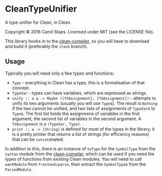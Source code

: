 # CleanTypeUnifier

A type unifier for Clean, in Clean.

Copyright &copy; 2016 Camil Staps. Licensed under MIT (see the LICENSE file).

This library hooks in to the [clean-compiler][cocl], so you will have to
download and build it (preferably the `itask` branch).

## Usage

Typically you will need only a few types and functions:

 * `Type` - everything in Clean has a type, this is a formalisation of that concept.
 * `TypeVar` - types can have variables, which are expressed as strings.
 * `unify :: a a -> Maybe ([TVAssignment], [TVAssignment])` - attempts to unify its two arguments (usually you will use `Type`s). The result is `Nothing` if the two cannot be unified, and two lists of assignments of `TypeVar`s to `Type`s. The first list holds the assignmens of variables in the first argument, the second list of variables in the second argument. A `TVAssignment` is a `(TypeVar, Type)`.
 * `print :: a -> [String]` is defined for most of the types in the library; it is a pretty printer that returns a list of strings (for efficiency reasons) that can be `concat`enated.

In addition to this, there is an instance of `toType` for the `SymbolType` from the `syntax` module from the [clean-compiler][cocl], which can be used if you need the types of functions from existing Clean modules. You will need to call `wantModule` from `frontend/parse`, then extract the `SymbolType`s from the `ParsedModule`.

[cocl]: https://svn.cs.ru.nl/repos/clean-compiler/
